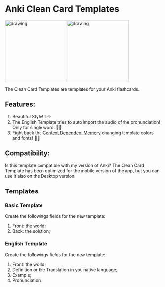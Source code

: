 # Anki Clean Card Templates

<div style="display:flex;">
  <img src="https://i.imgur.com/YVezAfz.jpeg" alt="drawing" width="200"/>
  <img src="https://i.imgur.com/sTzOadX.png" alt="drawing" width="200"/>
</div>

The Clean Card Templates are templates for your Anki flashcards.

## Features:

1. Beautiful Style! ✨✨
2. The English Template tries to auto import the audio of the pronunciation! Only for single word. 🤖🎵
3. Fight back the [Context Dependent Memory](https://en.wikipedia.org/wiki/Context-dependent_memory) changing template colors and fonts! 🧠🧠

## Compatibility:
Is this template compatible with my version of Anki?
The Clean Card Template has been optimized for the mobile version of the app, but you can use it also on the Desktop version.

## Templates

### Basic Template

Create the followings fields for the new template:
1. Front: the world;
2. Back: the solution;

### English Template

Create the followings fields for the new template:
1. Front: the world;
2. Definition or the Translation in you native language;
3. Example;
4. Pronunciation.
